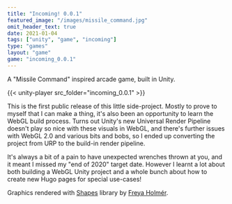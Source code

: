 ```yaml
---
title: "Incoming! 0.0.1"
featured_image: "/images/missile_command.jpg"
omit_header_text: true
date: 2021-01-04
tags: ["unity", "game", "incoming"]
type: "games"
layout: "game"
game: "incoming_0.0.1"
---
```

A "Missile Command" inspired arcade game, built in Unity.
<!--more-->
{{< unity-player src_folder="incoming_0.0.1" >}}

This is the first public release of this little side-project. Mostly to prove to myself that I can make a thing, it's also been an opportunity to learn the WebGL build process. Turns out Unity's new Universal Render Pipeline doesn't play so nice with these visuals in WebGL, and there's further issues with WebGL 2.0 and various bits and bobs, so I ended up converting the project from URP to the build-in render pipeline. 

It's always a bit of a pain to have unexpected wrenches thrown at you, and it meant I missed my "end of 2020" target date. However I learnt a lot about both building a WebGL Unity project and a whole bunch about how to create new Hugo pages for special use-cases!

Graphics rendered with [Shapes](https://assetstore.unity.com/packages/tools/particles-effects/shapes-173167) library by [Freya Holmér](https://twitter.com/FreyaHolmer).
